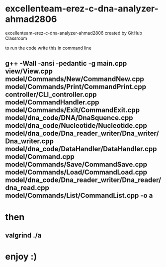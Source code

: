 # excellenteam-erez-c-dna-analyzer-ahmad2806
excellenteam-erez-c-dna-analyzer-ahmad2806 created by GitHub Classroom


to run the code write this in command line
## g++ -Wall -ansi -pedantic -g main.cpp view/View.cpp model/Commands/New/CommandNew.cpp model/Commands/Print/CommandPrint.cpp controller/CLI_controller.cpp model/CommandHandler.cpp model/Commands/Exit/CommandExit.cpp model/dna_code/DNA/DnaSquence.cpp model/dna_code/Nucleotide/Nucleotide.cpp model/dna_code/Dna_reader_writer/Dna_writer/Dna_writer.cpp model/dna_code/DataHandler/DataHandler.cpp model/Command.cpp model/Commands/Save/CommandSave.cpp model/Commands/Load/CommandLoad.cpp model/dna_code/Dna_reader_writer/Dna_reader/dna_read.cpp model/Commands/List/CommandList.cpp -o a

# then

## valgrind ./a

# enjoy :)
